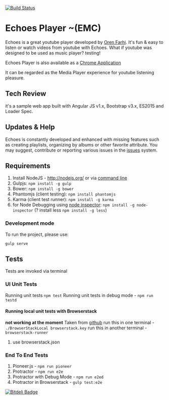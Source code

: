 [![Build Status](https://travis-ci.org/orizens/echoes.svg?branch=angular)](https://travis-ci.org/orizens/echoes)

# Echoes Player ~(EMC)
Echoes is a great youtube player developed by [Oren Farhi](http://orizens.com).
It's fun & easy to listen or watch videos from youtube with Echoes.
What if youtube was designed to be used as music player?
testing!

Echoes Player is also available as a [Chrome Application](https://chrome.google.com/webstore/detail/echoes-player/aaenpaopfebcmdaegggjbkhaedlbbkde)

It can be regarded as the Media Player experience for youtube listening pleasure.
## Tech Review
it's a sample web app built with Angular JS v1.x, Bootstrap v3.x, ES2015 and Loader Spec.

## Updates & Help
Echoes is constantly developed and enhanced with missing features such as creating playlists, organizing by albums or other favorite attribute.
You may suggest, contribute or reporting various issues in the [issues](https://github.com/orizens/echoes/issues) system.

## Requirements

1. Install NodeJS - http://nodejs.org/ or via [command line](https://github.com/joyent/node/wiki/installing-node.js-via-package-manager)
2. Gulpjs: ```npm install -g gulp```
3. Bower: ```npm install -g bower```
4. Phantomjs (client testing): ```npm install phantomjs```
5. Karma (client test runner): ```npm install -g karma```
6. for Node Debugging using [node inspector](https://github.com/node-inspector/node-inspector): ```npm install -g node-inspector```
(? install less ```npm install -g less```)

### Development mode
To run the project, please use:
```shell
gulp serve
```

## Tests
Tests are invoked via terminal

### UI Unit Tests
Running unit tests ```npm test```
Running unit tests in debug mode - ```npm run testd```

#### Running local unit tests with Browserstack
**not working at the moment**
Taken from [github](https://github.com/browserstack/browserstack-runner-sample)
run this in one terminal - ```./BrowserStackLocal browserstack.key```
run this in another terminal - ```browserstack-runner```
1. use browserstack.json

### End To End Tests
1. Pioneer.js - ```npm run pioneer```
1. Protractor - ```npm run e2e```
1. Protractor with Debug Mode - ```npm run e2ed```
1. Protractor in Browserstack - ```gulp test:e2e```

[![Bitdeli Badge](https://d2weczhvl823v0.cloudfront.net/orizens/echoes/trend.png)](https://bitdeli.com/free "Bitdeli Badge")
